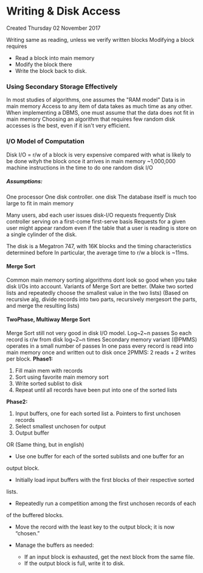 # Writing & Disk Access
Created Thursday 02 November 2017

Writing same as reading, unless we verify written blocks
Modifying a block requires

* Read a block into main memory
* Modify the block there
* Write the block back to disk.


### Using Secondary Storage Effectively
In most studies of algorithms, one assumes the "RAM model"
Data is in main memory
Access to any item of data takes as much time as any other.
When implementing a DBMS, one must assume that the data does not fit in main memory
Choosing an algorithm that requires few random disk accesses is the best, even if it isn't very efficient.

### I/O Model of Computation
Disk I/O = r/w of a block is very expensive compared with what is likely to be done wityh the block once it arrives in main memory
~1,000,000 machine instructions in the time to do one random disk I/O
	
##### Assumptions:
One processor
One disk controller. one disk
The database itself is much too large to fit in main memory
	
Many users, abd each user issues disk-I/O requests frequently
Disk controller serving on a first-come first-serve basis
Requests for a given user might appear random even if the table that a user is reading is store on a single cylinder of the disk.
	
The disk is a Megatron 747, with 16K blocks and the timing characteristics determined before
In particular, the average time to r/w a block is ~11ms.


#### Merge Sort
Common main memory sorting algorithms dont look so good when you take disk I/Os into account. Variants of Merge Sort are better.
(Make two sorted lists and repeatedly choose the smallest value in the two lists)
(Based on recursive alg, divide records into two parts, recursively mergesort the parts, and merge the resulting lists)

#### TwoPhase, Multiway Merge Sort
Merge Sort still not very good in disk I/O model.
Log~2~n passes
So each record is r/w from disk log~2~n times
Secondary memory variant (@PMMS) operates in a small number of passes
In one pass every record is read into main memory once and written out to disk once
2PMMS: 2 reads + 2 writes per block.
**Phase1:**

1. Fill main mem with records
2. Sort using favorite main memory sort
3. Write sorted sublist to disk
4. Repeat until all records have been put into one of the sorted lists

**Phase2:**

1. Input buffers, one for each sorted list
	a. Pointers to first unchosen records
2. Select smallest unchosen for output
3. Output buffer


OR (Same thing, but in english)


* Use one buffer for each of the sorted sublists and one buffer for an

output block.

* Initially load input buffers with the first blocks of their respective sorted

lists.

* Repeatedly run a competition among the first unchosen records of each

of the buffered blocks.

* Move the record with the least key to the output block; it is now “chosen.”


* Manage the buffers as needed:
	* If an input block is exhausted, get the next block from the same file.
	* If the output block is full, write it to disk.




